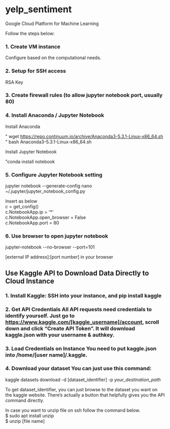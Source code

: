 # yelp_sentiment


Google Cloud Platform for Machine Learning

Follow the steps below:
### 1. Create VM instance
Configure based on the computational needs.

### 2. Setup for SSH access
RSA Key

### 3. Create firewall rules (to allow jupyter notebook port, usually 80)

### 4. Install Anaconda / Jupyter Notebook

Install Anaconda<br>

" wget https://repo.continuum.io/archive/Anaconda3-5.3.1-Linux-x86_64.sh <br>
" bash Anaconda3-5.3.1-Linux-x86_64.sh

Install Jupyter Notebook <br>

"conda install notebook

### 5. Configure Jupyter Notebook setting

jupyter notebook --generate-config 
nano ~/.jupyter/jupyter_notebook_config.py

Insert as below <br>
c = get_config()<br>
c.NotebookApp.ip = '*'<br>
c.NotebookApp.open_browser = False<br>
c.NotebookApp.port = 80<br>

### 6. Use browser to open jupyter notebook

jupyter-notebook --no-browser --port=101

[external IP address]:[port number] in your browser



## Use Kaggle API to Download Data Directly to Cloud Instance

### 1. Install Kaggle: SSH into your instance, and pip install kaggle <br>
### 2. Get API Credentials All API requests need credentials to identify yourself. Just go to https://www.kaggle.com/[kaggle_username]/account, scroll down and click “Create API Token”. It will download kaggle.json with your username & authkey.<br>
### 3. Load Credentials on Instance You need to put kaggle.json into /home/[user name]/.kaggle.<br>
### 4. Download your dataset You can just use this command:<br>
kaggle datasets download -d [dataset_identifier] -p *your_destination_path*

To get dataset_identifier, you can just browse to the dataset you want on the kaggle website. 
There’s actually a button that helpfully gives you the API command directly.


In case you want to unzip file on ssh follow the command below.<br>
$ sudo apt install unzip<br>
$ unzip [file name]<br>



